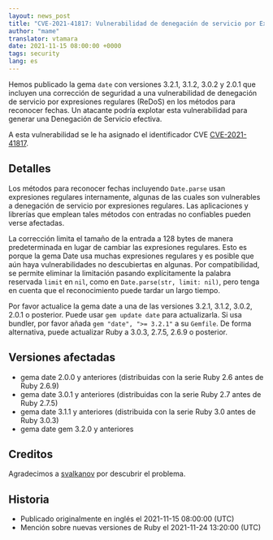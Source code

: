 ```yaml
---
layout: news_post
title: "CVE-2021-41817: Vulnerabilidad de denegación de servicio por Expresiones Reguales en los métodos para reconocer fechas"
author: "mame"
translator: vtamara
date: 2021-11-15 08:00:00 +0000
tags: security
lang: es
---
```


Hemos publicado la gema `date` con versiones 3.2.1, 3.1.2, 3.0.2 y 2.0.1
que incluyen una corrección de seguridad a una vulnerabilidad de denegación
de servicio por expresiones regulares (ReDoS) en los métodos para reconocer
fechas.
Un atacante podría explotar esta vulnerabilidad para generar
una Denegación de Servicio efectiva.

A esta vulnerabilidad se le ha asignado el identificador CVE
[CVE-2021-41817](https://nvd.nist.gov/vuln/detail/CVE-2021-41817).

## Detalles

Los métodos para reconocer fechas incluyendo `Date.parse` usan
expresiones regulares internamente, algunas de las cuales son vulnerables
a denegación de servicio por expresiones regulares.
Las aplicaciones y librerías que emplean tales métodos con entradas
no confiables pueden verse afectadas.

La corrección limita el tamaño de la entrada a 128 bytes de manera
predeterminada en lugar de cambiar las expresiones regulares.
Esto es porque la gema Date usa muchas expresiones regulares y es posible que aún haya
vulnerabilidades no descubiertas en algunas.  Por compatibilidad, se
permite eliminar la limitación pasando explícitamente la palabra
reservada `limit` en `nil`, como en `Date.parse(str, limit: nil)`,
pero tenga en cuenta que el reconocimiento puede tardar un largo tiempo.

Por favor actualice la gema date a una de las versiones 3.2.1, 3.1.2, 3.0.2,
2.0.1 o posterior.  Puede usar `gem update date` para actualizarla.
Si usa bundler, por favor añada `gem "date", ">= 3.2.1"` a su `Gemfile`.
De forma alternativa, puede actualizar Ruby a 3.0.3, 2.7.5, 2.6.9 o posterior.

## Versiones afectadas

* gema date 2.0.0 y anteriores (distribuidas con la serie Ruby 2.6 antes de Ruby 2.6.9)
* gema date 3.0.1 y anteriores (distribuidas con la serie  Ruby 2.7 antes de Ruby 2.7.5)
* gema date 3.1.1 y anteriores (distribuida con la serie Ruby 3.0 antes de Ruby 3.0.3)
* gema date gem 3.2.0 y anteriores

## Creditos

Agradecimos a [svalkanov](https://github.com/SValkanov/) por descubrir
el problema.

## Historia

* Publicado originalmente en inglés el 2021-11-15 08:00:00 (UTC)
* Mención sobre nuevas versiones de Ruby el 2021-11-24 13:20:00 (UTC)
